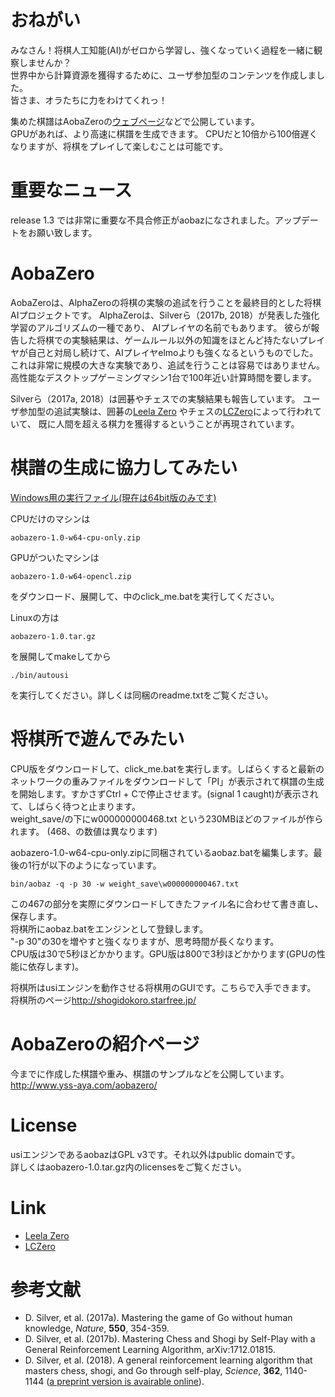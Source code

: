 # おねがい
みなさん！将棋人工知能(AI)がゼロから学習し、強くなっていく過程を一緒に観察しませんか？  
世界中から計算資源を獲得するために、ユーザ参加型のコンテンツを作成しました。  
皆さま、オラたちに力をわけてくれっ！  

集めた棋譜はAobaZeroの[ウェブページ](http://www.yss-aya.com/aobazero/)などで公開しています。  
GPUがあれば、より高速に棋譜を生成できます。
CPUだと10倍から100倍遅くなりますが、将棋をプレイして楽しむことは可能です。

# 重要なニュース

release 1.3 では非常に重要な不具合修正がaobazになされました。アップデートをお願い致します。


# AobaZero

AobaZeroは、AlphaZeroの将棋の実験の追試を行うことを最終目的とした将棋AIプロジェクトです。
AlphaZeroは、Silverら（2017b, 2018）が発表した強化学習のアルゴリズムの一種であり、
AIプレイヤの名前でもあります。
彼らが報告した将棋での実験結果は、ゲームルール以外の知識をほとんど持たないプレイヤが自己と対局し続けて、AIプレイヤelmoよりも強くなるというものでした。
これは非常に規模の大きな実験であり、追試を行うことは容易ではありません。
高性能なデスクトップゲーミングマシン1台で100年近い計算時間を要します。  
  
Silverら（2017a, 2018）は囲碁やチェスでの実験結果も報告しています。
ユーザ参加型の追試実験は、囲碁の[Leela Zero](https://zero.sjeng.org)
やチェスの[LCZero](https://lczero.org)によって行われていて、
既に人間を超える棋力を獲得するということが再現されています。

# 棋譜の生成に協力してみたい
[Windows用の実行ファイル(現在は64bit版のみです)](https://github.com/kobanium/aoba-zero/releases)

CPUだけのマシンは
```
aobazero-1.0-w64-cpu-only.zip
```
GPUがついたマシンは
```
aobazero-1.0-w64-opencl.zip
```
をダウンロード、展開して、中のclick_me.batを実行してください。

Linuxの方は
```
aobazero-1.0.tar.gz
```
を展開してmakeしてから
```
./bin/autousi
```
を実行してください。詳しくは同梱のreadme.txtをご覧ください。

# 将棋所で遊んでみたい
CPU版をダウンロードして、click_me.batを実行します。しばらくすると最新のネットワークの重みファイルをダウンロードして「PI」が表示されて棋譜の生成を開始します。すかさずCtrl + Cで停止させます。(signal 1 caught)が表示されて、しばらく待つと止まります。  
weight_save/の下にw000000000468.txt という230MBほどのファイルが作られます。
(468、の数値は異なります)

aobazero-1.0-w64-cpu-only.zipに同梱されているaobaz.batを編集します。最後の1行が以下のようになっています。
```
bin/aobaz -q -p 30 -w weight_save\w000000000467.txt
```
この467の部分を実際にダウンロードしてきたファイル名に合わせて書き直し、保存します。  
将棋所にaobaz.batをエンジンとして登録します。  
"-p 30"の30を増やすと強くなりますが、思考時間が長くなります。  
CPU版は30で5秒ほどかかります。GPU版は800で3秒ほどかかります(GPUの性能に依存します)。  
  
将棋所はusiエンジンを動作させる将棋用のGUIです。こちらで入手できます。  
将棋所のページ<http://shogidokoro.starfree.jp/>

# AobaZeroの紹介ページ
今までに作成した棋譜や重み、棋譜のサンプルなどを公開しています。  
<http://www.yss-aya.com/aobazero/>

# License
usiエンジンであるaobazはGPL v3です。それ以外はpublic domainです。  
詳しくはaobazero-1.0.tar.gz内のlicensesをご覧ください。

# Link
 - [Leela Zero](https://github.com/leela-zero/leela-zero)
 - [LCZero](https://github.com/LeelaChessZero/lc0)

# 参考文献
 - D. Silver, et al. (2017a). Mastering the game of Go without human knowledge, *Nature*, **550**, 354-359.
 - D. Silver, et al. (2017b).  Mastering Chess and Shogi by Self-Play with a General Reinforcement Learning Algorithm, arXiv:1712.01815.
 - D. Silver, et al. (2018). A general reinforcement learning algorithm that masters chess, shogi, and Go through self-play, *Science*, **362**, 1140-1144 ([a preprint version is avairable online](https://deepmind.com/documents/260/alphazero_preprint.pdf)).
